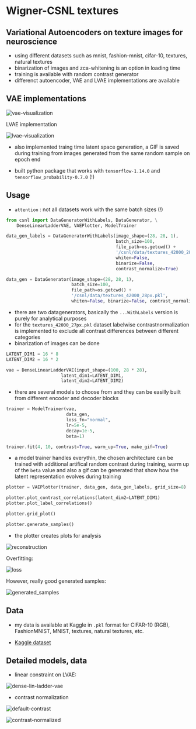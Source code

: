 # Wigner-CSNL textures

## Variational Autoencoders on texture images for neuroscience

* using different datasets such as mnist, fashion-mnist, cifar-10, textures, natural textures
* binarization of images and zca-whitening is an option in loading time
* training is available with random contrast generator
* differenct autoencoder, VAE and LVAE implementations are available

## VAE implementations

![vae-visualization](./data/vae_keras.png)

LVAE implementation

![lvae-visualization](./data/dense_lvae_keras.png)

* also implemented traing time latent space generation, a GIF is saved during training from images generated from the same random sample on epoch end

* built python package that works with `tensorflow-1.14.0` and `tensorflow_probability-0.7.0` (!)

## Usage

* `attention` : not all datasets work with the same batch sizes (!)

```python
from csnl import DataGeneratorWithLabels, DataGenerator, \
    DenseLinearLadderVAE, VAEPlotter, ModelTrainer

data_gen_labels = DataGeneratorWithLabels(image_shape=(28, 28, 1),
                                          batch_size=100,
                                          file_path=os.getcwd() +
                                          '/csnl/data/textures_42000_28px.pkl',
                                          whiten=False, 
                                          binarize=False,
                                          contrast_normalize=True)

data_gen = DataGenerator(image_shape=(28, 28, 1),
                         batch_size=100,
                         file_path=os.getcwd() +
                         '/csnl/data/textures_42000_28px.pkl',
                         whiten=False, binarize=False, contrast_normalize=True)

```

* there are two datagenerators, basically the `...WithLabels` version is purely for analytical purposes
* for the `textures_42000_27px.pkl` dataset labelwise contrastnormalization is implemented to exclude all contrast differences between different categories
* binarization of images can be done

```python
LATENT_DIM1 = 16 * 8
LATENT_DIM2 = 16 * 2

vae = DenseLinearLadderVAE(input_shape=(100, 28 * 28),
                     latent_dim1=LATENT_DIM1,
                     latent_dim2=LATENT_DIM2)
```

* there are several models to choose from and they can be easilly built from different encoder and decoder blocks

```python
trainer = ModelTrainer(vae,
                       data_gen,
                       loss_fn="normal",
                       lr=5e-5,
                       decay=1e-5,
                       beta=1)

trainer.fit(4, 10, contrast=True, warm_up=True, make_gif=True)
```

* a model trainer handles everythin, the chosen architecture can be trained with additional artifical random contrast during training, warm up of the `beta` value and also a gif can be generated that show how the latent representation evolves during training

```python
plotter = VAEPlotter(trainer, data_gen, data_gen_labels, grid_size=8)

plotter.plot_contrast_correlations(latent_dim2=LATENT_DIM1)
plotter.plot_label_correlations()

plotter.grid_plot()

plotter.generate_samples()
```

* the plotter creates plots for analysis

![reconstruction](./OLD_RESULTS/21_DenseLinearLadderVAE_textures_noContrastNorm/reconstrunction_samples.png)

Overfitting:

![loss](./OLD_RESULTS/21_DenseLinearLadderVAE_textures_noContrastNorm/loss.png)

However, really good generated samples:

![generated_samples](./OLD_RESULTS/21_DenseLinearLadderVAE_textures_noContrastNorm/generated_samples.png)

## Data

* my data is available at Kaggle in `.pkl` format for CIFAR-10 (RGB), FashionMNIST, MNIST, textures, natural textures, etc.

* [Kaggle dataset](https://www.kaggle.com/dumbo666/wigner-csnl-textures-mnist-format)

## Detailed models, data

* linear constraint on LVAE:

![dense-lin-ladder-vae](data/DenseLinLinLadderVAE_vertical.png)

* contrast normalization

![default-contrast](data/default_contrast.png)

![contrast-normalized](data/normalized_contrast.png)